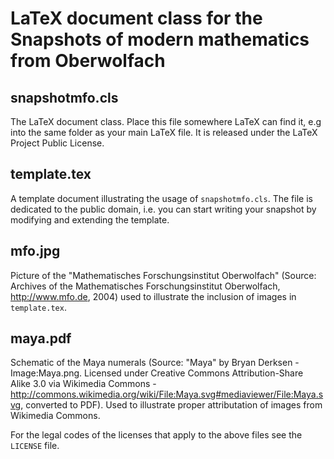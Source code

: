 LaTeX document class for the Snapshots of modern mathematics from Oberwolfach
=============================================================================

snapshotmfo.cls
---------------

The LaTeX document class. Place this file somewhere LaTeX can find it, e.g into
the same folder as your main LaTeX file. It is released under the LaTeX Project
Public License.

template.tex
------------

A template document illustrating the usage of `snapshotmfo.cls`. The file is
dedicated to the public domain, i.e. you can start writing your snapshot by
modifying and extending the template.

mfo.jpg
-------

Picture of the "Mathematisches Forschungsinstitut Oberwolfach" (Source: Archives
of the Mathematisches Forschungsinstitut Oberwolfach, http://www.mfo.de, 2004)
used to illustrate the inclusion of images in `template.tex`.

maya.pdf
--------

Schematic of the Maya numerals (Source: "Maya" by Bryan Derksen - Image:Maya.png.
Licensed under Creative Commons Attribution-Share Alike 3.0 via Wikimedia
Commons - http://commons.wikimedia.org/wiki/File:Maya.svg#mediaviewer/File:Maya.svg,
converted to PDF). Used to illustrate proper attributation of images from Wikimedia
Commons.


For the legal codes of the licenses that apply to the above files see the `LICENSE` file.